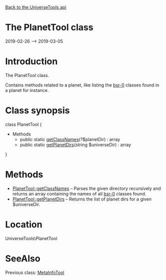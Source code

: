 [Back to the UniverseTools api](https://github.com/lingtalfi/UniverseTools/blob/master/doc/api/UniverseTools.md)



The PlanetTool class
================
2019-02-26 --> 2019-03-05






Introduction
============

The PlanetTool class.

Contains methods related to a planet, like listing the [bsr-0](https://github.com/lingtalfi/BumbleBee/blob/master/Autoload/convention.bsr0.eng.md) classes found in a planet for instance.



Class synopsis
==============


class <span class="pl-k">PlanetTool</span>  {

- Methods
    - public static [getClassNames](https://github.com/lingtalfi/UniverseTools/blob/master/doc/api/UniverseTools/PlanetTool/getClassNames.md)(?$planetDir) : array
    - public static [getPlanetDirs](https://github.com/lingtalfi/UniverseTools/blob/master/doc/api/UniverseTools/PlanetTool/getPlanetDirs.md)(string $universeDir) : array

}






Methods
==============

- [PlanetTool::getClassNames](https://github.com/lingtalfi/UniverseTools/blob/master/doc/api/UniverseTools/PlanetTool/getClassNames.md) &ndash; Parses the given directory recursively and returns an array containing the names of all [bsr-0](https://github.com/lingtalfi/BumbleBee/blob/master/Autoload/convention.bsr0.eng.md) classes found.
- [PlanetTool::getPlanetDirs](https://github.com/lingtalfi/UniverseTools/blob/master/doc/api/UniverseTools/PlanetTool/getPlanetDirs.md) &ndash; Returns the list of planet dirs for a given $universeDir.





Location
=============
UniverseTools\PlanetTool


SeeAlso
==============
Previous class: [MetaInfoTool](https://github.com/lingtalfi/UniverseTools/blob/master/doc/api/UniverseTools/MetaInfoTool.md)<br>
